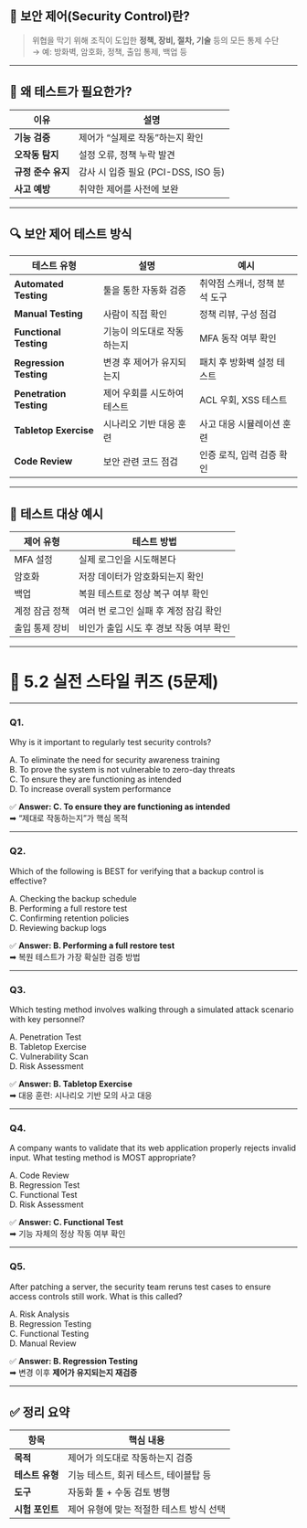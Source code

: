 ## 🧱 보안 제어(Security Control)란?

> 위협을 막기 위해 조직이 도입한 **정책, 장비, 절차, 기술** 등의 모든 통제 수단  
> → 예: 방화벽, 암호화, 정책, 출입 통제, 백업 등

---

## 🧪 왜 테스트가 필요한가?

|이유|설명|
|---|---|
|**기능 검증**|제어가 “실제로 작동”하는지 확인|
|**오작동 탐지**|설정 오류, 정책 누락 발견|
|**규정 준수 유지**|감사 시 입증 필요 (PCI-DSS, ISO 등)|
|**사고 예방**|취약한 제어를 사전에 보완|

---

## 🔍 보안 제어 테스트 방식

|테스트 유형|설명|예시|
|---|---|---|
|**Automated Testing**|툴을 통한 자동화 검증|취약점 스캐너, 정책 분석 도구|
|**Manual Testing**|사람이 직접 확인|정책 리뷰, 구성 점검|
|**Functional Testing**|기능이 의도대로 작동하는지|MFA 동작 여부 확인|
|**Regression Testing**|변경 후 제어가 유지되는지|패치 후 방화벽 설정 테스트|
|**Penetration Testing**|제어 우회를 시도하여 테스트|ACL 우회, XSS 테스트|
|**Tabletop Exercise**|시나리오 기반 대응 훈련|사고 대응 시뮬레이션 훈련|
|**Code Review**|보안 관련 코드 점검|인증 로직, 입력 검증 확인|

---

## 🔄 테스트 대상 예시

|제어 유형|테스트 방법|
|---|---|
|MFA 설정|실제 로그인을 시도해본다|
|암호화|저장 데이터가 암호화되는지 확인|
|백업|복원 테스트로 정상 복구 여부 확인|
|계정 잠금 정책|여러 번 로그인 실패 후 계정 잠김 확인|
|출입 통제 장비|비인가 출입 시도 후 경보 작동 여부 확인|

---

# 🧪 5.2 실전 스타일 퀴즈 (5문제)

---

### **Q1.**

Why is it important to regularly test security controls?

A. To eliminate the need for security awareness training  
B. To prove the system is not vulnerable to zero-day threats  
C. To ensure they are functioning as intended  
D. To increase overall system performance

✅ **Answer: C. To ensure they are functioning as intended**  
➡ “제대로 작동하는지”가 핵심 목적

---

### **Q2.**

Which of the following is BEST for verifying that a backup control is effective?

A. Checking the backup schedule  
B. Performing a full restore test  
C. Confirming retention policies  
D. Reviewing backup logs

✅ **Answer: B. Performing a full restore test**  
➡ 복원 테스트가 가장 확실한 검증 방법

---

### **Q3.**

Which testing method involves walking through a simulated attack scenario with key personnel?

A. Penetration Test  
B. Tabletop Exercise  
C. Vulnerability Scan  
D. Risk Assessment

✅ **Answer: B. Tabletop Exercise**  
➡ 대응 훈련: 시나리오 기반 모의 사고 대응

---

### **Q4.**

A company wants to validate that its web application properly rejects invalid input. What testing method is MOST appropriate?

A. Code Review  
B. Regression Test  
C. Functional Test  
D. Risk Assessment

✅ **Answer: C. Functional Test**  
➡ 기능 자체의 정상 작동 여부 확인

---

### **Q5.**

After patching a server, the security team reruns test cases to ensure access controls still work. What is this called?

A. Risk Analysis  
B. Regression Testing  
C. Functional Testing  
D. Manual Review

✅ **Answer: B. Regression Testing**  
➡ 변경 이후 **제어가 유지되는지 재검증**

---

## ✅ 정리 요약

|항목|핵심 내용|
|---|---|
|**목적**|제어가 의도대로 작동하는지 검증|
|**테스트 유형**|기능 테스트, 회귀 테스트, 테이블탑 등|
|**도구**|자동화 툴 + 수동 검토 병행|
|**시험 포인트**|제어 유형에 맞는 적절한 테스트 방식 선택|